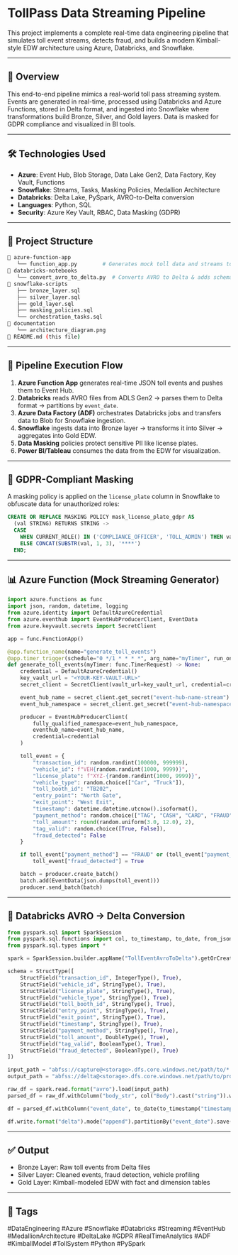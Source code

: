 # TollPass Data Streaming Pipeline

This project implements a complete real-time data engineering pipeline that simulates toll event streams, detects fraud, and builds a modern Kimball-style EDW architecture using Azure, Databricks, and Snowflake.

---

## 📌 Overview

This end-to-end pipeline mimics a real-world toll pass streaming system. Events are generated in real-time, processed using Databricks and Azure Functions, stored in Delta format, and ingested into Snowflake where transformations build Bronze, Silver, and Gold layers. Data is masked for GDPR compliance and visualized in BI tools.

---

## 🛠️ Technologies Used

- **Azure**: Event Hub, Blob Storage, Data Lake Gen2, Data Factory, Key Vault, Functions
- **Snowflake**: Streams, Tasks, Masking Policies, Medallion Architecture
- **Databricks**: Delta Lake, PySpark, AVRO-to-Delta conversion
- **Languages**: Python, SQL
- **Security**: Azure Key Vault, RBAC, Data Masking (GDPR)

---

## 📂 Project Structure

```bash
📁 azure-function-app
   └── function_app.py        # Generates mock toll data and streams to Event Hub
📁 databricks-notebooks
   └── convert_avro_to_delta.py  # Converts AVRO to Delta & adds schema-on-read
📁 snowflake-scripts
   ├── bronze_layer.sql
   ├── silver_layer.sql
   ├── gold_layer.sql
   ├── masking_policies.sql
   └── orchestration_tasks.sql
📁 documentation
   └── architecture_diagram.png
📄 README.md (this file)
```

---

## 🔄 Pipeline Execution Flow

1. **Azure Function App** generates real-time JSON toll events and pushes them to Event Hub.
2. **Databricks** reads AVRO files from ADLS Gen2 → parses them to Delta format → partitions by `event_date`.
3. **Azure Data Factory (ADF)** orchestrates Databricks jobs and transfers data to Blob for Snowflake ingestion.
4. **Snowflake** ingests data into Bronze layer → transforms it into Silver → aggregates into Gold EDW.
5. **Data Masking** policies protect sensitive PII like license plates.
6. **Power BI/Tableau** consumes the data from the EDW for visualization.

---

## 🔐 GDPR-Compliant Masking

A masking policy is applied on the `license_plate` column in Snowflake to obfuscate data for unauthorized roles:

```sql
CREATE OR REPLACE MASKING POLICY mask_license_plate_gdpr AS
  (val STRING) RETURNS STRING ->
  CASE
    WHEN CURRENT_ROLE() IN ('COMPLIANCE_OFFICER', 'TOLL_ADMIN') THEN val
    ELSE CONCAT(SUBSTR(val, 1, 3), '****')
  END;
```

---

## 📊 Azure Function (Mock Streaming Generator)

```python
import azure.functions as func
import json, random, datetime, logging
from azure.identity import DefaultAzureCredential
from azure.eventhub import EventHubProducerClient, EventData
from azure.keyvault.secrets import SecretClient

app = func.FunctionApp()

@app.function_name(name="generate_toll_events")
@app.timer_trigger(schedule="0 */1 * * * *", arg_name="myTimer", run_on_startup=True, use_monitor=False)
def generate_toll_events(myTimer: func.TimerRequest) -> None:
    credential = DefaultAzureCredential()
    key_vault_url = "<YOUR-KEY-VAULT-URL>"
    secret_client = SecretClient(vault_url=key_vault_url, credential=credential)

    event_hub_name = secret_client.get_secret("event-hub-name-stream").value
    event_hub_namespace = secret_client.get_secret("event-hub-namespace-stream").value

    producer = EventHubProducerClient(
        fully_qualified_namespace=event_hub_namespace,
        eventhub_name=event_hub_name,
        credential=credential
    )

    toll_event = {
        "transaction_id": random.randint(100000, 999999),
        "vehicle_id": f"VEH{random.randint(1000, 9999)}",
        "license_plate": f"XYZ-{random.randint(1000, 9999)}",
        "vehicle_type": random.choice(["Car", "Truck"]),
        "toll_booth_id": "TB202",
        "entry_point": "North Gate",
        "exit_point": "West Exit",
        "timestamp": datetime.datetime.utcnow().isoformat(),
        "payment_method": random.choice(["TAG", "CASH", "CARD", "FRAUD"]),
        "toll_amount": round(random.uniform(3.0, 12.0), 2),
        "tag_valid": random.choice([True, False]),
        "fraud_detected": False
    }

    if toll_event["payment_method"] == "FRAUD" or (toll_event["payment_method"] == "TAG" and not toll_event["tag_valid"]):
        toll_event["fraud_detected"] = True

    batch = producer.create_batch()
    batch.add(EventData(json.dumps(toll_event)))
    producer.send_batch(batch)
```

---

## 🔁 Databricks AVRO → Delta Conversion

```python
from pyspark.sql import SparkSession
from pyspark.sql.functions import col, to_timestamp, to_date, from_json
from pyspark.sql.types import *

spark = SparkSession.builder.appName("TollEventAvroToDelta").getOrCreate()

schema = StructType([
    StructField("transaction_id", IntegerType(), True),
    StructField("vehicle_id", StringType(), True),
    StructField("license_plate", StringType(), True),
    StructField("vehicle_type", StringType(), True),
    StructField("toll_booth_id", StringType(), True),
    StructField("entry_point", StringType(), True),
    StructField("exit_point", StringType(), True),
    StructField("timestamp", StringType(), True),
    StructField("payment_method", StringType(), True),
    StructField("toll_amount", DoubleType(), True),
    StructField("tag_valid", BooleanType(), True),
    StructField("fraud_detected", BooleanType(), True)
])

input_path = "abfss://capture@<storage>.dfs.core.windows.net/path/to/*.avro"
output_path = "abfss://delta@<storage>.dfs.core.windows.net/path/to/processed/"

raw_df = spark.read.format("avro").load(input_path)
parsed_df = raw_df.withColumn("body_str", col("Body").cast("string")).withColumn("parsed", from_json("body_str", schema)).select("parsed.*")

df = parsed_df.withColumn("event_date", to_date(to_timestamp("timestamp")))

df.write.format("delta").mode("append").partitionBy("event_date").save(output_path)
```

---

## ✅ Output

- Bronze Layer: Raw toll events from Delta files
- Silver Layer: Cleaned events, fraud detection, vehicle profiling
- Gold Layer: Kimball-modeled EDW with fact and dimension tables

---

## 📎 Tags

#DataEngineering #Azure #Snowflake #Databricks #Streaming #EventHub #MedallionArchitecture #DeltaLake #GDPR #RealTimeAnalytics #ADF #KimballModel #TollSystem #Python #PySpark

